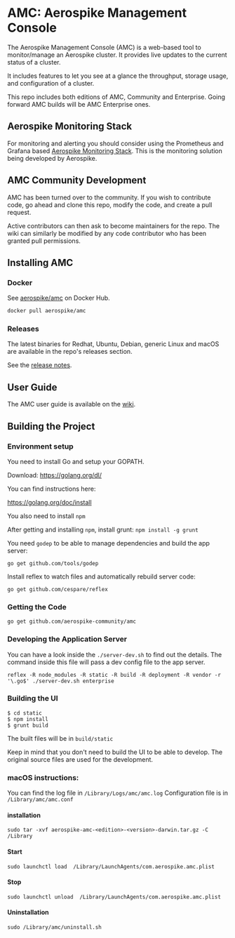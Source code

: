 # AMC: Aerospike Management Console

The Aerospike Management Console (AMC) is a web-based tool to monitor/manage an
Aerospike cluster. It provides live updates to the current status of a cluster.

It includes features to let you see at a glance the throughput, storage usage,
and configuration of a cluster.

This repo includes both editions of AMC, Community and Enterprise. Going forward
AMC builds will be AMC Enterprise ones.

## Aerospike Monitoring Stack
For monitoring and alerting you should consider using the Prometheus and Grafana based [Aerospike Monitoring Stack](https://github.com/aerospike/aerospike-monitoring). This is the monitoring solution being developed by Aerospike.

## AMC Community Development

AMC has been turned over to the community. If you wish to contribute code,
go ahead and clone this repo, modify the code, and create a pull request.

Active contributors can then ask to become maintainers for the repo.
The wiki can similarly be modified by any code contributor who has been granted
pull permissions.

## Installing AMC

### Docker
See [aerospike/amc](https://hub.docker.com/r/aerospike/amc) on Docker Hub.

```bash
docker pull aerospike/amc
```

### Releases
The latest binaries for Redhat, Ubuntu, Debian, generic Linux and macOS are
available in the repo's releases section.

See the [release notes](CHANGELOG.md).

## User Guide

The AMC user guide is available on the [wiki](https://github.com/aerospike-community/amc/wiki).


## Building the Project

### Environment setup

You need to install Go and setup your GOPATH.

Download: https://golang.org/dl/

You can find instructions here:

https://golang.org/doc/install

You also need to install `npm`

After getting and installing `npm`, install grunt: `npm install -g grunt`

You need `godep` to be able to manage dependencies and build the app server:

`go get github.com/tools/godep`

Install reflex to watch files and automatically rebuild server code:

`go get github.com/cespare/reflex`

### Getting the Code

`go get github.com/aerospike-community/amc`

### Developing the Application Server

You can have a look inside the `./server-dev.sh` to find out the details. The command inside this file will pass a dev config file to the app server.

`reflex -R node_modules -R static -R build -R deployment -R vendor -r '\.go$' ./server-dev.sh enterprise`

### Building the UI

```shell
$ cd static
$ npm install
$ grunt build
```

The built files will be in `build/static`

Keep in mind that you don't need to build the UI to be able to develop. The original source files are used for the development.

### macOS instructions:

You can find the log file in `/Library/Logs/amc/amc.log`
Configuration file is in `/Library/amc/amc.conf`

#### installation
`sudo tar -xvf aerospike-amc-<edition>-<version>-darwin.tar.gz -C /Library`

#### Start
`sudo launchctl load  /Library/LaunchAgents/com.aerospike.amc.plist`

#### Stop
`sudo launchctl unload  /Library/LaunchAgents/com.aerospike.amc.plist`

#### Uninstallation
`sudo /Library/amc/uninstall.sh`

